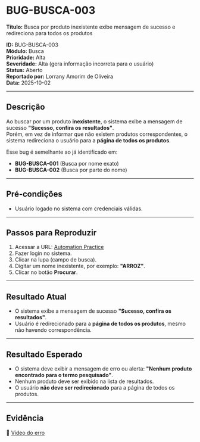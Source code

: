 # BUG-BUSCA-003

**Título:** Busca por produto inexistente exibe mensagem de sucesso e redireciona para todos os produtos  

**ID:** BUG-BUSCA-003  
**Módulo:** Busca  
**Prioridade:** Alta  
**Severidade:** Alta (gera informação incorreta para o usuário)  
**Status:** Aberto  
**Reportado por:** Lorrany Amorim de Oliveira  
**Data:** 2025-10-02  

---

## Descrição
Ao buscar por um produto **inexistente**, o sistema exibe a mensagem de sucesso **"Sucesso, confira os resultados"**.  
Porém, em vez de informar que não existem produtos correspondentes, o sistema redireciona o usuário para a **página de todos os produtos**.  

Esse bug é semelhante ao já identificado em:  
- **BUG-BUSCA-001** (Busca por nome exato)  
- **BUG-BUSCA-002** (Busca por parte do nome)  

---

## Pré-condições
- Usuário logado no sistema com credenciais válidas.  

---

## Passos para Reproduzir
1. Acessar a URL: [Automation Practice](https://www.automationpratice.com.br/)  
2. Fazer login no sistema.  
3. Clicar na lupa (campo de busca).  
4. Digitar um nome inexistente, por exemplo: **"ARROZ"**.  
5. Clicar no botão **Procurar**.  

---

## Resultado Atual
- O sistema exibe a mensagem de sucesso **"Sucesso, confira os resultados"**.  
- Usuário é redirecionado para a **página de todos os produtos**, mesmo não havendo correspondência.  

---

## Resultado Esperado
- O sistema deve exibir a mensagem de erro ou alerta: **"Nenhum produto encontrado para o termo pesquisado"**.  
- Nenhum produto deve ser exibido na lista de resultados.  
- O usuário **não deve ser redirecionado** para a página de todos os produtos.  

---

## Evidência
📎 [Vídeo do erro](/3_Evidências/3_Busca_de_produtos/BUSCA-003-ERRO_burcar_produto_inexistente.mp4)  
